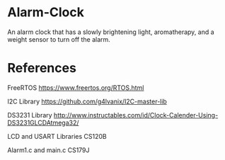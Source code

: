 # Alarm-Clock
An alarm clock that has a slowly brightening light, aromatherapy, and a weight sensor to turn off the alarm.

# References

FreeRTOS
https://www.freertos.org/RTOS.html

I2C Library
https://github.com/g4lvanix/I2C-master-lib

DS3231 Library
http://www.instructables.com/id/Clock-Calender-Using-DS3231GLCDAtmega32/

LCD and USART Libraries
CS120B

Alarm1.c and main.c 
CS179J

